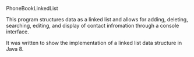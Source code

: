 PhoneBookLinkedList

This program structures data as a linked list and allows for adding, deleting, searching, editing, and display of contact infromation through a console interface.

It was written to show the implementation of a linked list data structure in Java 8.
